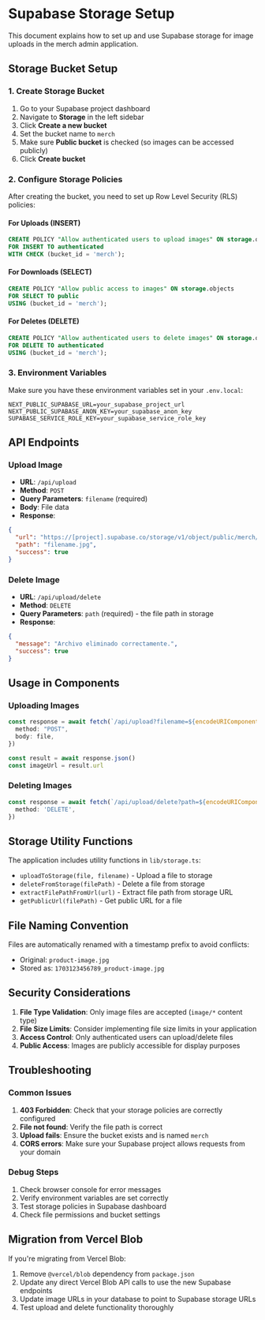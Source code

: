 # Supabase Storage Setup

This document explains how to set up and use Supabase storage for image uploads in the merch admin application.

## Storage Bucket Setup

### 1. Create Storage Bucket

1. Go to your Supabase project dashboard
2. Navigate to **Storage** in the left sidebar
3. Click **Create a new bucket**
4. Set the bucket name to `merch`
5. Make sure **Public bucket** is checked (so images can be accessed publicly)
6. Click **Create bucket**

### 2. Configure Storage Policies

After creating the bucket, you need to set up Row Level Security (RLS) policies:

#### For Uploads (INSERT)
```sql
CREATE POLICY "Allow authenticated users to upload images" ON storage.objects
FOR INSERT TO authenticated
WITH CHECK (bucket_id = 'merch');
```

#### For Downloads (SELECT)
```sql
CREATE POLICY "Allow public access to images" ON storage.objects
FOR SELECT TO public
USING (bucket_id = 'merch');
```

#### For Deletes (DELETE)
```sql
CREATE POLICY "Allow authenticated users to delete images" ON storage.objects
FOR DELETE TO authenticated
USING (bucket_id = 'merch');
```

### 3. Environment Variables

Make sure you have these environment variables set in your `.env.local`:

```env
NEXT_PUBLIC_SUPABASE_URL=your_supabase_project_url
NEXT_PUBLIC_SUPABASE_ANON_KEY=your_supabase_anon_key
SUPABASE_SERVICE_ROLE_KEY=your_supabase_service_role_key
```

## API Endpoints

### Upload Image
- **URL**: `/api/upload`
- **Method**: `POST`
- **Query Parameters**: `filename` (required)
- **Body**: File data
- **Response**: 
```json
{
  "url": "https://[project].supabase.co/storage/v1/object/public/merch/filename.jpg",
  "path": "filename.jpg",
  "success": true
}
```

### Delete Image
- **URL**: `/api/upload/delete`
- **Method**: `DELETE`
- **Query Parameters**: `path` (required) - the file path in storage
- **Response**:
```json
{
  "message": "Archivo eliminado correctamente.",
  "success": true
}
```

## Usage in Components

### Uploading Images
```typescript
const response = await fetch(`/api/upload?filename=${encodeURIComponent(file.name)}`, {
  method: "POST",
  body: file,
})

const result = await response.json()
const imageUrl = result.url
```

### Deleting Images
```typescript
const response = await fetch(`/api/upload/delete?path=${encodeURIComponent(filePath)}`, {
  method: 'DELETE',
})
```

## Storage Utility Functions

The application includes utility functions in `lib/storage.ts`:

- `uploadToStorage(file, filename)` - Upload a file to storage
- `deleteFromStorage(filePath)` - Delete a file from storage
- `extractFilePathFromUrl(url)` - Extract file path from storage URL
- `getPublicUrl(filePath)` - Get public URL for a file

## File Naming Convention

Files are automatically renamed with a timestamp prefix to avoid conflicts:
- Original: `product-image.jpg`
- Stored as: `1703123456789_product-image.jpg`

## Security Considerations

1. **File Type Validation**: Only image files are accepted (`image/*` content type)
2. **File Size Limits**: Consider implementing file size limits in your application
3. **Access Control**: Only authenticated users can upload/delete files
4. **Public Access**: Images are publicly accessible for display purposes

## Troubleshooting

### Common Issues

1. **403 Forbidden**: Check that your storage policies are correctly configured
2. **File not found**: Verify the file path is correct
3. **Upload fails**: Ensure the bucket exists and is named `merch`
4. **CORS errors**: Make sure your Supabase project allows requests from your domain

### Debug Steps

1. Check browser console for error messages
2. Verify environment variables are set correctly
3. Test storage policies in Supabase dashboard
4. Check file permissions and bucket settings

## Migration from Vercel Blob

If you're migrating from Vercel Blob:

1. Remove `@vercel/blob` dependency from `package.json`
2. Update any direct Vercel Blob API calls to use the new Supabase endpoints
3. Update image URLs in your database to point to Supabase storage URLs
4. Test upload and delete functionality thoroughly 